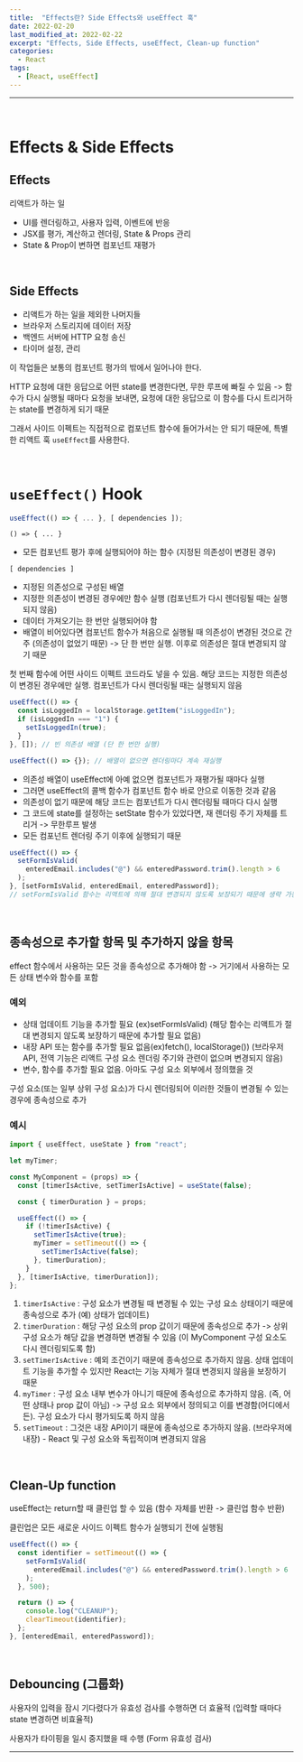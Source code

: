 ```yaml
---
title:  "Effects란? Side Effects와 useEffect 훅"
date: 2022-02-20
last_modified_at: 2022-02-22
excerpt: "Effects, Side Effects, useEffect, Clean-up function"
categories:
  - React
tags:
  - [React, useEffect]
---
```


---

<br>

# Effects & Side Effects

## Effects

리액트가 하는 일

- UI를 렌더링하고, 사용자 입력, 이벤트에 반응
- JSX를 평가, 계산하고 렌더링, State & Props 관리
- State & Prop이 변하면 컴포넌트 재평가

<br>

## Side Effects

- 리액트가 하는 일을 제외한 나머지들
- 브라우저 스토리지에 데이터 저장
- 백엔드 서버에 HTTP 요청 송신
- 타이머 설정, 관리

이 작업들은 보통의 컴포넌트 평가의 밖에서 일어나야 한다.

HTTP 요청에 대한 응답으로 어떤 state를 변경한다면, 무한 루프에 빠질 수 있음 -> 함수가 다시 실행될 때마다 요청을 보내면, 요청에 대한 응답으로 이 함수를 다시 트리거하는 state를 변경하게 되기 때문

그래서 사이드 이펙트는 직접적으로 컴포넌트 함수에 들어가서는 안 되기 때문에, 특별한 리액트 훅 `useEffect`를 사용한다.

<br>

# `useEffect()` Hook

```jsx
useEffect(() => { ... }, [ dependencies ]);
```

```
() => { ... }
```
- 모든 컴포넌트 평가 후에 실행되어야 하는 함수 (지정된 의존성이 변경된 경우)

```
[ dependencies ]
```
- 지정된 의존성으로 구성된 배열
- 지정한 의존성이 변경된 경우에만 함수 실행 (컴포넌트가 다시 렌더링될 때는 실행되지 않음)
- 데이터 가져오기는 한 번만 실행되어야 함
- 배열이 비어있다면 컴포넌트 함수가 처음으로 실행될 때 의존성이 변경된 것으로 간주 (의존성이 없었기 때문) -> 단 한 번만 실행. 이후로 의존성은 절대 변경되지 않기 때문

첫 번째 함수에 어떤 사이드 이펙트 코드라도 넣을 수 있음. 해당 코드는 지정한 의존성이 변경된 경우에만 실행. 컴포넌트가 다시 렌더링될 때는 실행되지 않음

```jsx
useEffect(() => {
  const isLoggedIn = localStorage.getItem("isLoggedIn");
  if (isLoggedIn === "1") {
    setIsLoggedIn(true);
  }
}, []); // 빈 의존성 배열 (단 한 번만 실행)
```

```jsx
useEffect(() => {}); // 배열이 없으면 렌더링마다 계속 재실행
```

- 의존성 배열이 useEffect에 아예 없으면 컴포넌트가 재평가될 때마다 실행
- 그러면 useEffect의 콜백 함수가 컴포넌트 함수 바로 안으로 이동한 것과 같음
- 의존성이 없기 때문에 해당 코드는 컴포넌트가 다시 렌더링될 때마다 다시 실행
- 그 코드에 state를 설정하는 setState 함수가 있었다면, 재 렌더링 주기 자체를 트리거 -> 무한루프 발생
- 모든 컴포넌트 렌더링 주기 이후에 실행되기 때문


```jsx
useEffect(() => {
  setFormIsValid(
    enteredEmail.includes("@") && enteredPassword.trim().length > 6
  );
}, [setFormIsValid, enteredEmail, enteredPassword]);
// setFormIsValid 함수는 리액트에 의해 절대 변경되지 않도록 보장되기 때문에 생략 가능
```

<br>

## 종속성으로 추가할 항목 및 추가하지 않을 항목

effect 함수에서 사용하는 모든 것을 종속성으로 추가해야 함 -> 거기에서 사용하는 모든 상태 변수와 함수를 포함

### 예외

- 상태 업데이트 기능을 추가할 필요 (ex)setFormIsValid) (해당 함수는 리액트가 절대 변경되지 않도록 보장하기 때문에 추가할 필요 없음)
- 내장 API 또는 함수를 추가할 필요 없음(ex)fetch(), localStorage()) (브라우저 API, 전역 기능은 리액트 구성 요소 렌더링 주기와 관련이 없으며 변경되지 않음)
- 변수, 함수를 추가할 필요 없음. 아마도 구성 요소 외부에서 정의했을 것

구성 요소(또는 일부 상위 구성 요소)가 다시 렌더링되어 이러한 것들이 변경될 수 있는 경우에 종속성으로 추가

### 예시

```jsx
import { useEffect, useState } from "react";

let myTimer;

const MyComponent = (props) => {
  const [timerIsActive, setTimerIsActive] = useState(false);

  const { timerDuration } = props;

  useEffect(() => {
    if (!timerIsActive) {
      setTimerIsActive(true);
      myTimer = setTimeout(() => {
        setTimerIsActive(false);
      }, timerDuration);
    }
  }, [timerIsActive, timerDuration]);
};
```

1. `timerIsActive` : 구성 요소가 변경될 때 변경될 수 있는 구성 요소 상태이기 때문에 종속성으로 추가 (예) 상태가 업데이트)
2. `timerDuration` : 해당 구성 요소의 prop 값이기 때문에 종속성으로 추가 -> 상위 구성 요소가 해당 값을 변경하면 변경될 수 있음 (이 MyComponent 구성 요소도 다시 렌더링되도록 함)
3. `setTimerIsActive` : 예외 조건이기 때문에 종속성으로 추가하지 않음. 상태 업데이트 기능을 추가할 수 있지만 React는 기능 자체가 절대 변경되지 않음을 보장하기 때문
4. `myTimer` : 구성 요소 내부 변수가 아니기 때문에 종속성으로 추가하지 않음. (즉, 어떤 상태나 prop 값이 아님) -> 구성 요소 외부에서 정의되고 이를 변경함(어디에서든). 구성 요소가 다시 평가되도록 하지 않음
5. `setTimeout` : 그것은 내장 API이기 때문에 종속성으로 추가하지 않음. (브라우저에 내장) - React 및 구성 요소와 독립적이며 변경되지 않음

<br>

## Clean-Up function

useEffect는 return할 때 클린업 할 수 있음 (함수 자체를 반환 -> 클린업 함수 반환)

클린업은 모든 새로운 사이드 이펙트 함수가 실행되기 전에 실행됨

```jsx
useEffect(() => {
  const identifier = setTimeout(() => {
    setFormIsValid(
      enteredEmail.includes("@") && enteredPassword.trim().length > 6
    );
  }, 500);

  return () => {
    console.log("CLEANUP");
    clearTimeout(identifier);
  };
}, [enteredEmail, enteredPassword]);
```

<br>

## Debouncing (그룹화)

사용자의 입력을 잠시 기다렸다가 유효성 검사를 수행하면 더 효율적 (입력할 때마다 state 변경하면 비효율적)

사용자가 타이핑을 일시 중지했을 때 수행 (Form 유효성 검사)

---
